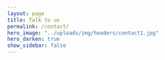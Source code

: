 ```yaml
---
layout: page
title: Talk to us
permalink: /contact/
hero_image: "../uploads/img/headers/contact1.jpg"
hero_darken: true
show_sidebar: false
---
```


<iframe data-tally-src="https://tally.so/embed/wvVe5X?alignLeft=1&hideTitle=1&transparentBackground=1&dynamicHeight=1" loading="lazy" width="100%" height="1123" frameborder="0" marginheight="0" marginwidth="0" title="Contact Us"></iframe>
<script>var d=document,w="https://tally.so/widgets/embed.js",v=function(){"undefined"!=typeof Tally?Tally.loadEmbeds():d.querySelectorAll("iframe[data-tally-src]:not([src])").forEach((function(e){e.src=e.dataset.tallySrc}))};if("undefined"!=typeof Tally)v();else if(d.querySelector('script[src="'+w+'"]')==null){var s=d.createElement("script");s.src=w,s.onload=v,s.onerror=v,d.body.appendChild(s);}</script>